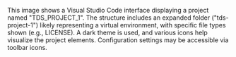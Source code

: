 This image shows a Visual Studio Code interface displaying a project named "TDS_PROJECT_1". The structure includes an expanded folder ("tds-project-1") likely representing a virtual environment, with specific file types shown (e.g., LICENSE). A dark theme is used, and various icons help visualize the project elements. Configuration settings may be accessible via toolbar icons.